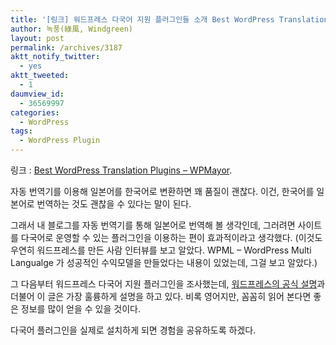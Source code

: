```yaml
---
title: '[링크] 워드프레스 다국어 지원 플러그인들 소개 Best WordPress Translation Plugins'
author: 녹풍(綠風, Windgreen)
layout: post
permalink: /archives/3187
aktt_notify_twitter:
  - yes
aktt_tweeted:
  - 1
daumview_id:
  - 36569997
categories:
  - WordPress
tags:
  - WordPress Plugin
---
```

링크 : [Best WordPress Translation Plugins &#8211; WPMayor][1].

자동 번역기를 이용해 일본어를 한국어로 변환하면 꽤 품질이 괜찮다. 이건, 한국어를 일본어로 번역하는 것도 괜찮을 수 있다는 말이 된다.

그래서 내 블로그를 자동 번역기를 통해 일본어로 번역해 볼 생각인데, 그러려면 사이트를 다국어로 운영할 수 있는 플러그인을 이용하는 편이 효과적이라고 생각했다. (이것도 우연히 워드프레스를 만든 사람 인터뷰를 보고 알았다. WPML &#8211; WordPress Multi Langualge 가 성공적인 수익모델을 만들었다는 내용이 있었는데, 그걸 보고 알았다.)

그 다음부터 워드프레스 다국어 지원 플러그인을 조사했는데, [워드프레스의 공식 설명][2]과 더불어 이 글은 가장 훌륭하게 설명을 하고 있다. 비록 영어지만, 꼼꼼히 읽어 본다면 좋은 정보를 많이 얻을 수 있을 것이다.

다국어 플러그인을 실제로 설치하게 되면 경험을 공유하도록 하겠다.

 [1]: http://www.wpmayor.com/plugin-reviews/best-wordpress-translation-plugins/
 [2]: http://codex.wordpress.org/ko:Multilingual_WordPress